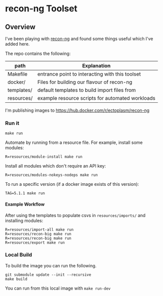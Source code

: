 # recon-ng Toolset

Overview
---

I've been playing with [recon-ng](https://github.com/lanmaster53/recon-ng/) and found some things useful which I've added here.

The repo contains the following:

| path       | Explanation |
|---         |---|
| Makefile   | entrance point to interacting with this toolset |
| docker/    | Files for building our flavour of recon-ng |
| templates/ | default templates to build import files from |
| resources/ | example resource scripts for automated workloads |

I'm publishing images to https://hub.docker.com/r/ectoplasm/recon-ng

### Run it

`make run`

Automate by running from a resource file. For example, install some modules:

`R=resources/module-install make run`

Install all modules which don't require an API key:

`R=resources/modules-nokeys-nodeps make run`

To run a specific version (if a docker image exists of this version):

`TAG=5.1.1 make run`

#### Example Workflow

After using the templates to populate csvs in `resources/imports/` and installing modules:

```
R=resources/import-all make run
R=resources/recon-big make run
R=resources/recon-big make run
R=resources/export make run
```

### Local Build

To build the image you can run the following. 

```
git submodule update --init --recursive
make build
```

You can run from this local image with `make run-dev`

